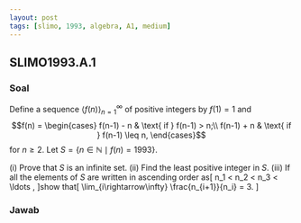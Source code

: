 ```yaml
---
layout: post
tags: [slimo, 1993, algebra, A1, medium]
---
```


## SLIMO1993.A.1
### Soal 
Define a sequence $\langle f(n)\rangle^{\infty}_{n=1}$ of positive integers by $f(1) = 1$ and $$f(n) =  \begin{cases} f(n-1) - n & \text{ if } f(n-1) > n;\\ f(n-1) + n & \text{ if } f(n-1) \leq n, \end{cases}$$
for $n \geq 2.$ Let $S = \{n \in \mathbb{N} \;\mid\; f(n) = 1993\}.$

(i) Prove that $S$ is an infinite set.
(ii) Find the least positive integer in $S.$
(iii) If all the elements of $S$ are written in ascending order as\[ n_1 < n_2 < n_3 < \ldots ,  \]show that\[ \lim_{i\rightarrow\infty} \frac{n_{i+1}}{n_i} = 3.  \]
### Jawab
